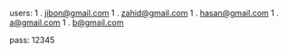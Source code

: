 users:
1 . jibon@gmail.com
1 . zahid@gmail.com
1 . hasan@gmail.com
1 . a@gmail.com
1 . b@gmail.com

pass: 12345
